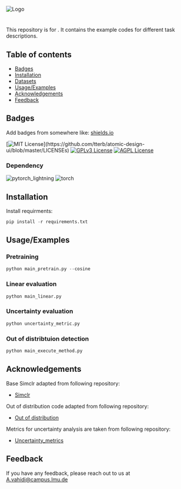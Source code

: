 ![Logo](https://user-images.githubusercontent.com/65691404/192392997-5dc4b220-38d9-4f1a-b99c-d756eab877a5.png)



# 

This repository is for . It contains the example codes for different task descriptions. 



## Table of contents
* [Badges](#general-information)
* [Installation](#Installation)
* [Datasets](#Datasets)
* [Usage/Examples](#Usage/Examples)
* [Acknowledgements](#Acknowledgements)
* [Feedback](#Feedback)
## Badges

Add badges from somewhere like: [shields.io](https://shields.io/)

[![MIT License](https://img.shields.io/apm/l/atomic-design-ui.svg?)](https://github.com/tterb/atomic-design-ui/blob/master/LICENSEs)
[![GPLv3 License](https://img.shields.io/badge/License-GPL%20v3-yellow.svg)](https://opensource.org/licenses/)
[![AGPL License](https://img.shields.io/badge/license-AGPL-blue.svg)](http://www.gnu.org/licenses/agpl-3.0)

### Dependency

![pytorch_lightning](https://img.shields.io/badge/Pytorch_lightning-1.5.10-brightgreen)
![torch](https://img.shields.io/badge/Torch-1.10.1-brightgreen)

## Installation

Install requirments:
```python
pip install -r requirements.txt
```


## Usage/Examples


### Pretraining

```python
python main_pretrain.py --cosine
``` 
### Linear evaluation

```python
python main_linear.py
``` 

### Uncertainty evaluation 

```python
python uncertainty_metric.py
```
 
### Out of distribtuion detection

```python
python main_execute_method.py
```
 


## Acknowledgements
Base Simclr adapted from following repository:

 - [Simclr](https://github.com/MaartenGr/BERTopic](https://github.com/HobbitLong/SupContrast))

Out of distribution code adapted from following repository:

 - [Out of distribution](https://github.com/kobybibas/pnml_ood_detection)

Metrics for uncertainty analysis are taken from following repository:

 - [Uncertainty_metrics](https://github.com/bicycleman15/KD-calibration/blob/f436583f4458c89971414e972686c55596d5950d/calibration_library/metrics.py)



## Feedback

If you have any feedback, please reach out to us at A.vahidi@campus.lmu.de




